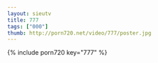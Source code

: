 ```yaml
--- 
layout: sieutv
title: 777
tags: ["000"]
thumb: http://porn720.net/video/777/poster.jpg
---
```

{% include porn720 key="777" %} 

